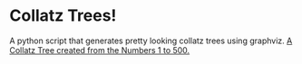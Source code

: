 # Collatz Trees!
 A python script that generates pretty looking collatz trees using graphviz.
[A Collatz Tree created from the Numbers 1 to 500.](https://github.com/emma-bach/collatz-trees/blob/main/output/collatz-tree-500.gv.svg)
